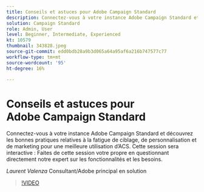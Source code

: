 ```yaml
---
title: Conseils et astuces pour Adobe Campaign Standard
description: Connectez-vous à votre instance Adobe Campaign Standard et découvrez les bonnes pratiques relatives à la fatigue de ciblage, de personnalisation et de marketing pour une meilleure utilisation de A.. (Les descriptions doivent comporter entre 60 et 160 caractères).
solution: Campaign Standard
role: Admin, User
level: Beginner, Intermediate, Experienced
kt: 10579
thumbnail: 343828.jpeg
source-git-commit: edd0bdb28a9b3d065a64a95af6a216b747577c77
workflow-type: tm+mt
source-wordcount: '95'
ht-degree: 16%

---
```


# Conseils et astuces pour Adobe Campaign Standard

Connectez-vous à votre instance Adobe Campaign Standard et découvrez les bonnes pratiques relatives à la fatigue de ciblage, de personnalisation et de marketing pour une meilleure utilisation d’ACS. Cette session sera interactive : Faites de cette session votre propre en questionnant directement notre expert sur les fonctionnalités et les besoins.

*Laurent Valenza* Consultant/Adobe principal en solution

>[!VIDEO](https://video.tv.adobe.com/v/343828/?quality=12&learn=on)
